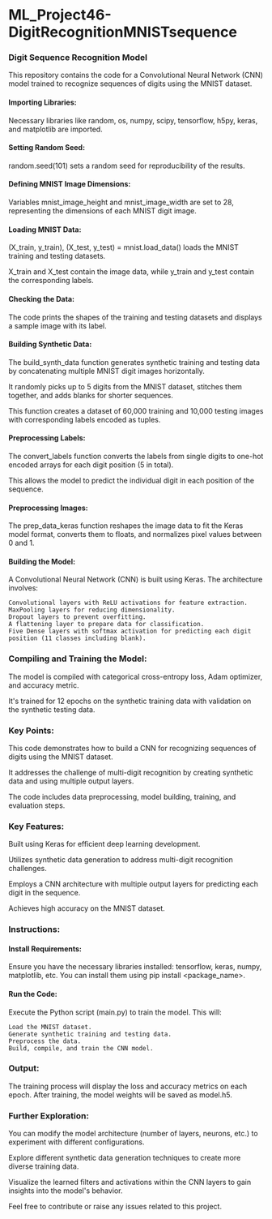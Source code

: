 # ML_Project46-DigitRecognitionMNISTsequence

### Digit Sequence Recognition Model

This repository contains the code for a Convolutional Neural Network (CNN) model trained to recognize sequences of digits using the MNIST dataset.

#### Importing Libraries:
Necessary libraries like random, os, numpy, scipy, tensorflow, h5py, keras, and matplotlib are imported.

#### Setting Random Seed:
random.seed(101) sets a random seed for reproducibility of the results.

#### Defining MNIST Image Dimensions:
Variables mnist_image_height and mnist_image_width are set to 28, representing the dimensions of each MNIST digit image.

#### Loading MNIST Data:
(X_train, y_train), (X_test, y_test) = mnist.load_data() loads the MNIST training and testing datasets.

X_train and X_test contain the image data, while y_train and y_test contain the corresponding labels.

#### Checking the Data:
The code prints the shapes of the training and testing datasets and displays a sample image with its label.

#### Building Synthetic Data:
The build_synth_data function generates synthetic training and testing data by concatenating multiple MNIST digit images horizontally.

It randomly picks up to 5 digits from the MNIST dataset, stitches them together, and adds blanks for shorter sequences.

This function creates a dataset of 60,000 training and 10,000 testing images with corresponding labels encoded as tuples.

#### Preprocessing Labels:
The convert_labels function converts the labels from single digits to one-hot encoded arrays for each digit position (5 in total).

This allows the model to predict the individual digit in each position of the sequence.

#### Preprocessing Images:
The prep_data_keras function reshapes the image data to fit the Keras model format, converts them to floats, and normalizes pixel values between 0 and 1.

#### Building the Model:
A Convolutional Neural Network (CNN) is built using Keras.
The architecture involves:
```
Convolutional layers with ReLU activations for feature extraction.
MaxPooling layers for reducing dimensionality.
Dropout layers to prevent overfitting.
A flattening layer to prepare data for classification.
Five Dense layers with softmax activation for predicting each digit position (11 classes including blank).
```

### Compiling and Training the Model:
The model is compiled with categorical cross-entropy loss, Adam optimizer, and accuracy metric.

It's trained for 12 epochs on the synthetic training data with validation on the synthetic testing data.

### Key Points:
This code demonstrates how to build a CNN for recognizing sequences of digits using the MNIST dataset.

It addresses the challenge of multi-digit recognition by creating synthetic data and using multiple output layers.

The code includes data preprocessing, model building, training, and evaluation steps.

### Key Features:
Built using Keras for efficient deep learning development.

Utilizes synthetic data generation to address multi-digit recognition challenges.

Employs a CNN architecture with multiple output layers for predicting each digit in the sequence.

Achieves high accuracy on the MNIST dataset.

### Instructions:

#### Install Requirements:
Ensure you have the necessary libraries installed: tensorflow, keras, numpy, matplotlib, etc. You can install them using pip install <package_name>.

#### Run the Code:
Execute the Python script (main.py) to train the model. This will:
```
Load the MNIST dataset.
Generate synthetic training and testing data.
Preprocess the data.
Build, compile, and train the CNN model.
```

### Output:

The training process will display the loss and accuracy metrics on each epoch. After training, the model weights will be saved as model.h5.

### Further Exploration:

You can modify the model architecture (number of layers, neurons, etc.) to experiment with different configurations.

Explore different synthetic data generation techniques to create more diverse training data.

Visualize the learned filters and activations within the CNN layers to gain insights into the model's behavior.

Feel free to contribute or raise any issues related to this project.
